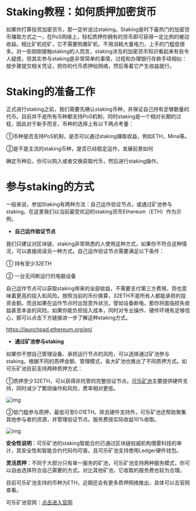 # Staking教程：如何质押加密货币

如果你打算投资加密货币，那一定听说过staking。Staking是时下最热门的加密货币赚取方式之一，在PoS网络上，轻松质押你拥有的货币即可获得一定比例的被动收益。相比矿机挖矿，它不需要购置矿机、不用消耗大量电力，上手的门槛低很多。对一些刚刚接触staking的人而言，staking涉及的加密货币知识看起来有些令人疑惑，但其实参与staking是非常简单的事情，过程和办理银行存款手续相似：按步骤提交相关凭证，把你的代币质押给网络，然后等着它产生收益就行。

# Staking的准备工作

正式进行staking之前，我们需要先确认staking币种，并保证自己持有足够数量的代币。目前并不是所有币种都支持PoS机制，同时staking是一个相对长期的过程，因此对于新手而言，币种的选择上有以下两点考量：

①币种是否支持PoS机制，是否可以通过staking赚取收益，例如ETH，Mina等。

②是不是主流的staking币种，是否已经稳定运作，发展前景如何

确定币种后，你可以购入或者交换获取代币，然后进行staking操作。

# 参与staking的方式

一般来说，参加Staking有两种方法：自己运作验证节点，或通过矿池参与staking。在这里我们以当前最受欢迎的staking货币Ethereum（ETH）作为示例。

- **自己运作验证节点**

我们只建议对区块链、staking非常熟悉的人使用这种方式，如果你不符合这种情况，可以直接阅读另一种方式。自己运作验证节点需要满足以下条件：

① 持有至少32ETH

② 一台无间断运行的电脑设备

自己运作节点可以获取staking带来的全部收益，不需要支付第三方费用，但也意味着更高的投入和风险。按照当前的币价换算，32ETH不是所有人都能承担的投资金额。而且如果在运作节点时出现意外状况，譬如设备断电，那你将面临损失收益甚至本金的风险。如果你能负担投入成本，同时对专业操作、硬件环境有足够信心，那可以点击下方链接进一步了解这种staking方式。

https://launchpad.ethereum.org/en/

- **通过矿池参与staking**

如果你不想自己管理设备、承担运行节点的风险，可以选择通过矿池参与staking。根据不同的质押金额、管理模式，各大矿池也推出了不同质押方式。如可乐矿池目前支持两种质押方式：

①质押至少32ETH，可以获得非托管的完整验证节点。[可乐矿池](https://www.kelepool.com/)主要提供硬件支持，同时减少了繁琐操作和风险，费率相对更低。

![img](https://miro.medium.com/max/1400/1*JNZ1iik4jaOAiQKanetXdQ.png)

②低门槛参与质押，最低可至0.01ETH。除去硬件支持外，可乐矿池还帮助聚集其他参与者的资源，并管理验证节点。服务费按实际收益10%收取。

![img](https://miro.medium.com/max/1400/1*X8VgJQg2iHmGuXGoyXVybA.png)

**安全性说明**：可乐矿池的staking智能合约已通过区块链权威机构慢雾科技的审计，其安全性和智能合约代码均可查。且可乐矿池支持使用Ledger硬件钱包。

**灵活质押**：不同于大部分只有单一服务的矿池，可乐矿池支持两种服务模式，你可以自由选择符合自己需要的方式。对比其他矿池，它收取的服务费也较为合理。

目前可乐矿池支持的币种为ETH，近期还会有更多质押网络推出，具体可以去官网查看。

可乐矿池官网：[点击进入官网](https://www.kelepool.com/)
